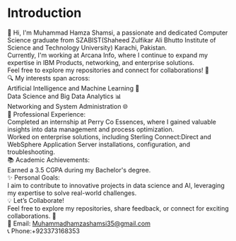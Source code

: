 # Introduction
👋 Hi, I'm Muhammad Hamza Shamsi, a passionate and dedicated Computer Science graduate from SZABIST(Shaheed Zulfikar Ali Bhutto Institute of Science and Technology University) Karachi, Pakistan.
<br>
Currently, I'm working at Arcana Info, where I continue to expand my expertise in IBM Products, networking, and enterprise solutions.
<br>
Feel free to explore my repositories and connect for collaborations! 🚀
<br>
🔍 My interests span across:
<br>
Artificial Intelligence and Machine Learning 🤖
<br>
Data Science and Big Data Analytics 📊
<br>
Networking and System Administration 🌐
<br>
💼 Professional Experience:
<br>
Completed an internship at Perry Co Essences, where I gained valuable insights into data management and process optimization.
<br>
Worked on enterprise solutions, including Sterling Connect:Direct and WebSphere Application Server installations, configuration, and troubleshooting.
<br>
📚 Academic Achievements:
<br>
Earned a 3.5 CGPA during my Bachelor's degree.
<br>
✨ Personal Goals:
<br>
I aim to contribute to innovative projects in data science and AI, leveraging my expertise to solve real-world challenges.
<br>
💡 Let’s Collaborate!
<br>
Feel free to explore my repositories, share feedback, or connect for exciting collaborations. 🚀
<br>
📧 Email: Muhammadhamzashamsi35@gmail.com
<br>
📞 Phone:+923373168353
